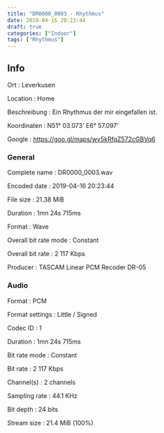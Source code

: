 ```yaml
---
title: "DR0000_0003 - Rhythmus"
date: 2019-04-16 20:23:44
draft: true
categories: ["Indoor"]
tags: ["Rhythmus"]
---
```


## Info

Ort
: Leverkusen

Location
: Home

Beschreibung
: Ein Rhythmus der mir eingefallen ist.

Koordinaten
: N51° 03.073' E6° 57.097'

Google
: <https://goo.gl/maps/wv5kRfqZ572cGBVq6>

### General

Complete name
: DR0000_0003.wav

Encoded date
: 2019-04-16 20:23:44

File size
: 21.38 MiB

Duration
: 1mn 24s 715ms

Format
: Wave

Overall bit rate mode
: Constant

Overall bit rate
: 2 117 Kbps

Producer
: TASCAM Linear PCM Recoder DR-05

### Audio

Format
: PCM

Format settings
: Little / Signed

Codec ID
: 1

Duration
: 1mn 24s 715ms

Bit rate mode
: Constant

Bit rate
: 2 117 Kbps

Channel(s)
: 2 channels

Sampling rate
: 44.1 KHz

Bit depth
: 24 bits

Stream size
: 21.4 MiB (100%)


